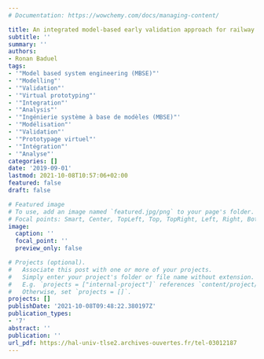 ```yaml
---
# Documentation: https://wowchemy.com/docs/managing-content/

title: An integrated model-based early validation approach for railway systems
subtitle: ''
summary: ''
authors:
- Ronan Baduel
tags:
- '"Model based system engineering (MBSE)"'
- '"Modelling"'
- '"Validation"'
- '"Virtual prototyping"'
- '"Integration"'
- '"Analysis"'
- '"Ingénierie système à base de modèles (MBSE)"'
- '"Modélisation"'
- '"Validation"'
- '"Prototypage virtuel"'
- '"Intégration"'
- '"Analyse"'
categories: []
date: '2019-09-01'
lastmod: 2021-10-08T10:57:06+02:00
featured: false
draft: false

# Featured image
# To use, add an image named `featured.jpg/png` to your page's folder.
# Focal points: Smart, Center, TopLeft, Top, TopRight, Left, Right, BottomLeft, Bottom, BottomRight.
image:
  caption: ''
  focal_point: ''
  preview_only: false

# Projects (optional).
#   Associate this post with one or more of your projects.
#   Simply enter your project's folder or file name without extension.
#   E.g. `projects = ["internal-project"]` references `content/project/deep-learning/index.md`.
#   Otherwise, set `projects = []`.
projects: []
publishDate: '2021-10-08T09:48:22.380197Z'
publication_types:
- '7'
abstract: ''
publication: ''
url_pdf: https://hal-univ-tlse2.archives-ouvertes.fr/tel-03012187
---
```

